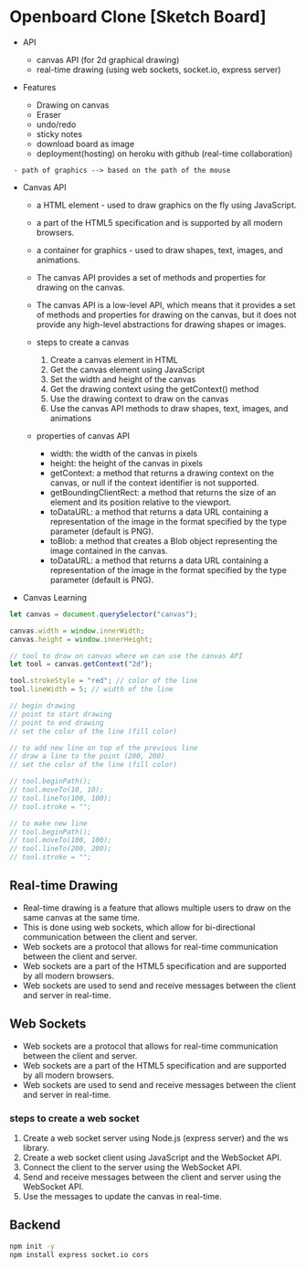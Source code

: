 # Openboard Clone [Sketch Board]

- API

  - canvas API (for 2d graphical drawing)
  - real-time drawing (using web sockets, socket.io, express server)

- Features

  - Drawing on canvas
  - Eraser
  - undo/redo
  - sticky notes
  - download board as image
  - deployment(hosting) on heroku with github (real-time collaboration)

` - path of graphics --> based on the path of the mouse`

- Canvas API

  - a HTML element - used to draw graphics on the fly using JavaScript.
  - a part of the HTML5 specification and is supported by all modern browsers.
  - a container for graphics - used to draw shapes, text, images, and animations.
  - The canvas API provides a set of methods and properties for drawing on the canvas.
  - The canvas API is a low-level API, which means that it provides a set of methods and properties for drawing on the canvas, but it does not provide any high-level abstractions for drawing shapes or images.

  - steps to create a canvas

    1. Create a canvas element in HTML
    2. Get the canvas element using JavaScript
    3. Set the width and height of the canvas
    4. Get the drawing context using the getContext() method
    5. Use the drawing context to draw on the canvas
    6. Use the canvas API methods to draw shapes, text, images, and animations

  - properties of canvas API

    - width: the width of the canvas in pixels
    - height: the height of the canvas in pixels
    - getContext: a method that returns a drawing context on the canvas, or null if the context identifier is not supported.
    - getBoundingClientRect: a method that returns the size of an element and its position relative to the viewport.
    - toDataURL: a method that returns a data URL containing a representation of the image in the format specified by the type parameter (default is PNG).
    - toBlob: a method that creates a Blob object representing the image contained in the canvas.
    - toDataURL: a method that returns a data URL containing a representation of the image in the format specified by the type parameter (default is PNG).

- Canvas Learning

```js
let canvas = document.querySelector("canvas");

canvas.width = window.innerWidth;
canvas.height = window.innerHeight;

// tool to draw on canvas where we can use the canvas API
let tool = canvas.getContext("2d");

tool.strokeStyle = "red"; // color of the line
tool.lineWidth = 5; // width of the line

// begin drawing
// point to start drawing
// point to end drawing
// set the color of the line (fill color)

// to add new line on top of the previous line
// draw a line to the point (200, 200)
// set the color of the line (fill color)

// tool.beginPath();
// tool.moveTo(10, 10);
// tool.lineTo(100, 100);
// tool.stroke = "";

// to make new line
// tool.beginPath();
// tool.moveTo(100, 100);
// tool.lineTo(200, 200);
// tool.stroke = "";
```

## Real-time Drawing

- Real-time drawing is a feature that allows multiple users to draw on the same canvas at the same time.
- This is done using web sockets, which allow for bi-directional communication between the client and server.
- Web sockets are a protocol that allows for real-time communication between the client and server.
- Web sockets are a part of the HTML5 specification and are supported by all modern browsers.
- Web sockets are used to send and receive messages between the client and server in real-time.

## Web Sockets

- Web sockets are a protocol that allows for real-time communication between the client and server.
- Web sockets are a part of the HTML5 specification and are supported by all modern browsers.
- Web sockets are used to send and receive messages between the client and server in real-time.

### steps to create a web socket

1. Create a web socket server using Node.js (express server) and the ws library.
2. Create a web socket client using JavaScript and the WebSocket API.
3. Connect the client to the server using the WebSocket API.
4. Send and receive messages between the client and server using the WebSocket API.
5. Use the messages to update the canvas in real-time.

## Backend

```bash
npm init -y
npm install express socket.io cors
```
